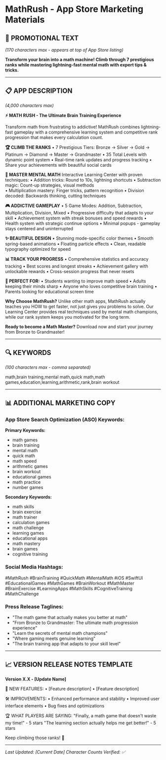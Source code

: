 # MathRush - App Store Marketing Materials

## 📱 PROMOTIONAL TEXT
*(170 characters max - appears at top of App Store listing)*

**Transform your brain into a math machine! Climb through 7 prestigious ranks while mastering lightning-fast mental math with expert tips & tricks.**

---

## 📋 APP DESCRIPTION
*(4,000 characters max)*

**⚡ MATH RUSH - The Ultimate Brain Training Experience**

Transform math from frustrating to addictive! MathRush combines lightning-fast gameplay with a comprehensive learning system and competitive rank progression that makes every calculation count.

**🏆 CLIMB THE RANKS**
• 7 Prestigious Tiers: Bronze → Silver → Gold → Platinum → Diamond → Master → Grandmaster
• 35 Total Levels with dynamic point system
• Real-time rank updates and progress tracking
• Share your achievements with beautiful social cards

**🧠 MASTER MENTAL MATH**
Interactive Learning Center with proven techniques:
• Addition tricks: Round to 10s, lightning shortcuts
• Subtraction magic: Count-up strategies, visual methods  
• Multiplication mastery: Finger tricks, pattern recognition
• Division decoded: Backwards thinking, cutting techniques

**🎮 ADDICTIVE GAMEPLAY**
• 5 Game Modes: Addition, Subtraction, Multiplication, Division, Mixed
• Progressive difficulty that adapts to your skill
• Achievement system with streak bonuses and speed rewards
• Health system with strategic continue options
• Minimal popups - gameplay stays centered and uninterrupted

**✨ BEAUTIFUL DESIGN**
• Stunning mode-specific color themes
• Smooth spring-based animations
• Floating particle effects
• Clean, readable typography optimized for speed

**📊 TRACK YOUR PROGRESS**
• Comprehensive statistics and accuracy tracking
• Best scores and longest streaks
• Achievement gallery with unlockable rewards
• Cross-session progress that never resets

**🎯 PERFECT FOR:**
• Students wanting to improve math speed
• Adults keeping their minds sharp
• Anyone who loves competitive brain training
• Parents looking for educational screen time

**Why Choose MathRush?**
Unlike other math apps, MathRush actually teaches you HOW to get faster, not just gives you problems to solve. Our Learning Center provides real techniques used by mental math champions, while our rank system keeps you motivated for the long term.

**Ready to become a Math Master?**
Download now and start your journey from Bronze to Grandmaster!

---

## 🔍 KEYWORDS
*(100 characters max - comma separated)*

math,brain training,mental math,quick math,math games,education,learning,arithmetic,rank,brain workout

---

## 📊 ADDITIONAL MARKETING COPY

### App Store Search Optimization (ASO) Keywords:
**Primary Keywords:**
- math games
- brain training  
- mental math
- quick math
- math speed
- arithmetic games
- brain workout
- educational games
- math practice
- number games

**Secondary Keywords:**
- math skills
- brain exercise
- math trainer
- calculation games
- math challenge
- learning games
- educational apps
- math mastery
- brain games
- cognitive training

### Social Media Hashtags:
#MathRush #BrainTraining #QuickMath #MentalMath #iOS #SwiftUI #EducationalGames #MathGames #BrainWorkout #MathMaster #BrainExercise #LearningApps #MathSkills #CognitiveTraining #MathChallenge

### Press Release Taglines:
- "The math game that actually makes you better at math"
- "From Bronze to Grandmaster: The ultimate math progression experience"
- "Learn the secrets of mental math champions"
- "Where gaming meets genuine learning"
- "The brain training app that adapts to your skill level"

---

## 📈 VERSION RELEASE NOTES TEMPLATE

**Version X.X - [Update Name]**

🎯 NEW FEATURES:
• [Feature description]
• [Feature description]

🛠 IMPROVEMENTS:
• Enhanced performance and stability
• Improved user interface elements
• Bug fixes and optimizations

🏆 WHAT PLAYERS ARE SAYING:
"Finally, a math game that doesn't waste my time!" - 5 stars
"The learning section actually helps me get better!" - 5 stars

Keep climbing those ranks! 🚀

---

*Last Updated: [Current Date]*
*Character Counts Verified: ✅* 